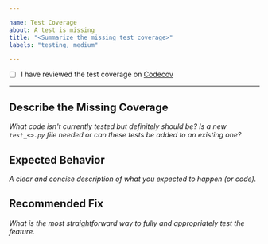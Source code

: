 ```yaml
---

name: Test Coverage
about: A test is missing
title: "<Summarize the missing test coverage>"
labels: "testing, medium"

---
```


- [ ] I have reviewed the test coverage on [Codecov](https://codecov.io/gh/AguaClara-Reach/aguaclara)

---

## Describe the Missing Coverage
*What code isn't currently tested but definitely should be? Is a new `test_<>.py` file needed or can these tests be added to an existing one?*

## Expected Behavior
*A clear and concise description of what you expected to happen (or code).*

## Recommended Fix
*What is the most straightforward way to fully and appropriately test the feature.*

